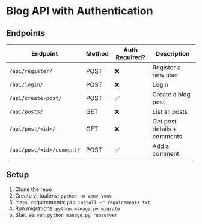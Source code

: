 # Blog API with Authentication

## Endpoints

| Endpoint                  | Method | Auth Required? | Description                 |
| ------------------------- | ------ | -------------- | --------------------------- |
| `/api/register/`          | POST   | ❌             | Register a new user         |
| `/api/login/`             | POST   | ❌             | Login                       |
| `/api/create-post/`       | POST   | ✅             | Create a blog post          |
| `/api/posts/`             | GET    | ❌             | List all posts              |
| `/api/post/<id>/`         | GET    | ❌             | Get post details + comments |
| `/api/post/<id>/comment/` | POST   | ✅             | Add a comment               |

## Setup

1. Clone the repo
2. Create virtualenv: `python -m venv venv`
3. Install requirements: `pip install -r requirements.txt`
4. Run migrations: `python manage.py migrate`
5. Start server: `python manage.py runserver`
